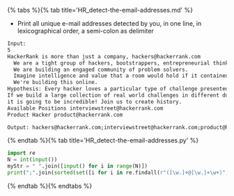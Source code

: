 {% tabs %}{% tab title='HR_detect-the-email-addresses.md' %}

* Print all unique e-mail addresses detected by you, in one line, in lexicographical order, a semi-colon as delimiter

```txt
Input:
5
HackerRank is more than just a company, hackers@hackerrank.com
  We are a tight group of hackers, bootstrappers, entrepreneurial thinkers and innovators.
  We are building an engaged community of problem solvers.
  Imagine intelligence and value that a room would hold if it contained hackers/problem solvers from around the world?
  We're building this online.
Hypothesis: Every hacker loves a particular type of challenge presented in a certain set of difficulty.
If we build a large collection of real world challenges in different domains with an engaging interface,
it is going to be incredible! Join us to create history.
Available Positions interviewstreet@hackerrank.com
Product Hacker product@hackerrank.com

Output: hackers@hackerrank.com;interviewstreet@hackerrank.com;product@hackerrank.com
```

{% endtab %}{% tab title='HR_detect-the-email-addresses.py' %}

```py
import re
N = int(input())
myStr = " ".join([input() for i in range(N)])
print(";".join(sorted(set([i for i in re.findall(r"([\w.]+@[\w.]+\w+)", myStr)]))))
```

{% endtab %}{% endtabs %}
